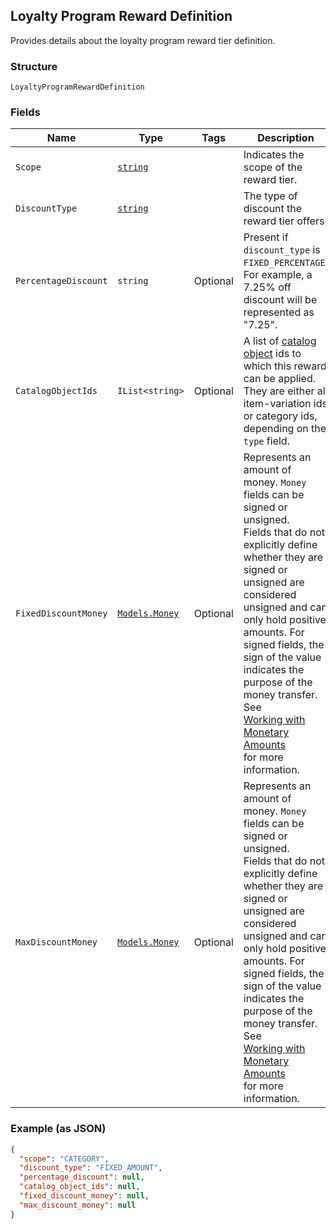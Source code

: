 ## Loyalty Program Reward Definition

Provides details about the loyalty program reward tier definition.

### Structure

`LoyaltyProgramRewardDefinition`

### Fields

| Name | Type | Tags | Description |
|  --- | --- | --- | --- |
| `Scope` | [`string`](/doc/models/loyalty-program-reward-definition-scope.md) |  | Indicates the scope of the reward tier. |
| `DiscountType` | [`string`](/doc/models/loyalty-program-reward-definition-type.md) |  | The type of discount the reward tier offers. |
| `PercentageDiscount` | `string` | Optional | Present if `discount_type` is `FIXED_PERCENTAGE`.<br>For example, a 7.25% off discount will be represented as "7.25". |
| `CatalogObjectIds` | `IList<string>` | Optional | A list of [catalog object](#type-CatalogObject) ids to which this reward can be applied. They are either all item-variation ids or category ids, depending on the `type` field. |
| `FixedDiscountMoney` | [`Models.Money`](/doc/models/money.md) | Optional | Represents an amount of money. `Money` fields can be signed or unsigned.<br>Fields that do not explicitly define whether they are signed or unsigned are<br>considered unsigned and can only hold positive amounts. For signed fields, the<br>sign of the value indicates the purpose of the money transfer. See<br>[Working with Monetary Amounts](https://developer.squareup.com/docs/build-basics/working-with-monetary-amounts)<br>for more information. |
| `MaxDiscountMoney` | [`Models.Money`](/doc/models/money.md) | Optional | Represents an amount of money. `Money` fields can be signed or unsigned.<br>Fields that do not explicitly define whether they are signed or unsigned are<br>considered unsigned and can only hold positive amounts. For signed fields, the<br>sign of the value indicates the purpose of the money transfer. See<br>[Working with Monetary Amounts](https://developer.squareup.com/docs/build-basics/working-with-monetary-amounts)<br>for more information. |

### Example (as JSON)

```json
{
  "scope": "CATEGORY",
  "discount_type": "FIXED_AMOUNT",
  "percentage_discount": null,
  "catalog_object_ids": null,
  "fixed_discount_money": null,
  "max_discount_money": null
}
```

